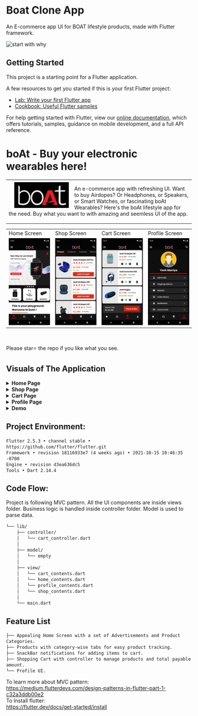 # Boat Clone App 
An E-commerce app UI for BOAT lifestyle products, made with Flutter framework.

![start with why](https://img.shields.io/badge/status-in%20progress-yellow.svg?style=flat)

## Getting Started

This project is a starting point for a Flutter application.

A few resources to get you started if this is your first Flutter project:

- [Lab: Write your first Flutter app](https://flutter.dev/docs/get-started/codelab)
- [Cookbook: Useful Flutter samples](https://flutter.dev/docs/cookbook)

For help getting started with Flutter, view our
[online documentation](https://flutter.dev/docs), which offers tutorials,
samples, guidance on mobile development, and a full API reference.


# boAt - Buy your electronic wearables here!
<table>
  <tr>
    <td>
      <img src="assets/logo.png" height=70 align="left", style="margin:5px 15px"> 
    <p>An e-commerce app with refreshing UI. Want to buy Airdopes? Or Headphones, or Speakers, or Smart Watches, or fascinating boAt Wearables? Here's the boAt lifestyle app for the need. Buy what you want to with amazing and seemless UI of the app.
      </p>
    </td>
  </tr>
</table>
<table>
  <tr>
     <td>Home Screen</td>
     <td>Shop Screen</td>
     <td>Cart Screen</td>
     <td>Profile Screen</td>
  </tr>
  <tr>
    <td><img src="./assets/screenshots/home/ads/home_ad1.png" width=230 ></td>
    <td><img src="./assets/screenshots/shop/airdopes.png" width=230 ></td>
    <td><img src="./assets/screenshots/cart/cart.png" width=230 ></td>
    <td><img src="./assets/screenshots/profile/profile.png" width=230 ></td>
  </tr>
 </table>

<br>

Please star⭐ the repo if you like what you see.
<br>


## **Visuals of The Application**

<!-- ----------------------------------- Home Page ---------------------------------- -->

<details>
  <summary> <b>Home Page</b></summary><br/>
  <table>
  <tr>
     <td>Advertisement 2</td>
     <td>Advertisement 3</td>
     <td>Advertisement 4</td>
     <td>Advertisement 5</td>
  </tr>
  <tr>
     <td><img src="./assets/screenshots/home/ads/home_ad2.png" width=230 ></td>
     <td><img src="./assets/screenshots/home/ads/home_ad3.png" width=230 ></td>
     <td><img src="./assets/screenshots/home/ads/home_ad4.png" width=230 ></td>
     <td><img src="./assets/screenshots/home/ads/home_ad5.png" width=230 ></td>
  </tr>
  <tr>
     <td>boAt-Head Kiara</td>
     <td>boAt-Head Kartik</td>
     <td>boAt-Head Rashmika</td>
     <td>boAt-Head KL Rahul</td>
  </tr>
  <tr>
    <td><img src="./assets/screenshots/home/boatheads/boathead1.png" width=230 ></td>
    <td><img src="./assets/screenshots/home/boatheads/boathead2.png" width=230 ></td>
    <td><img src="./assets/screenshots/home/boatheads/boathead3.png" width=230 ></td>
    <td><img src="./assets/screenshots/home/boatheads/boathead4.png" width=230 ></td>
  </tr>
  <tr>
     <td>Empty Search Bar</td>
     <td>Search Text</td>
     <td>Drawer</td>
     <td>Home Page End</td>
  </tr>
  <tr>
     <td><img src="./assets/screenshots/search_bar/search_bar.png" width=230 ></td>
     <td><img src="./assets/screenshots/search_bar/search_on.png" width=230 ></td>
     <td><img src="./assets/screenshots/drawer/drawer.png" width=230 ></td>
     <td><img src="./assets/screenshots/home/home_end.png" width=230 ></td>
  </tr>
  </table>
</details>

<!-- ------------------------------- Shop Page ------------------------------------ -->

<details>
  <summary> <b>Shop Page</b></summary><br/>
  <table>
  <tr>
     <td>Airdopes Tab</td>
     <td>Headphones Tab</td>
     <td>Neckbands Tab</td>
     <td>Wired Tab</td>
  </tr>
  <tr>
     <td><img src="./assets/screenshots/shop/airdopes.png" width=230 ></td>
     <td><img src="./assets/screenshots/shop/headphones.png" width=230 ></td>
     <td><img src="./assets/screenshots/shop/neckbands.png" width=230 ></td>
     <td><img src="./assets/screenshots/shop/wired.png" width=230 ></td>
  </tr>
  </table>
  <table>
  <tr>
     <td>Speakers Tab</td>
     <td>Smartwatches Tab</td>
     <td>SnackBar Message</td>
  </tr>
  <tr>
    <td><img src="./assets/screenshots/shop/speakers.png" width=230 ></td>
    <td><img src="./assets/screenshots/shop/smartwatches.png" width=230 ></td>
    <td><img src="./assets/screenshots/shop/snackbar.png" width=230 ></td>
  </tr>
  </table>
</details>

<!-- ------------------------------- Cart Page ------------------------------------ -->


<details>
  <summary> <b>Cart Page</b></summary><br/>
  <table>
  <tr>
     <td>Empty Cart</td>
     <td>Filled Cart</td>
  </tr>
  <tr>
     <td><img src="./assets/screenshots/cart/empty_cart.png" width=230 ></td>
     <td><img src="./assets/screenshots/cart/cart.png" width=230 ></td>
  </tr>
  </table>
</details>

<!-- ------------------------------- Profile Page ------------------------------------ -->

<details>
  <summary> <b>Profile Page</b></summary><br/>
  <table>
  <tr>
     <td>Profile</td>
  </tr>
  <tr>
     <td><img src="./assets/screenshots/profile/profile.png" width=230 ></td>
  </tr>
  </table>
</details>

<!-- ---------------------------------- Demo ---------------------------------------- -->


<details>
  <summary> <b>Demo</b></summary><br/>
  <table>
  <tr>
     <td>Home Demo</td>
     <td>Tab bar Demo</td>
     <td>Snackbar Demo</td>
     <td>Cart Demo</td>
  </tr>
  <tr>
    <td><img src="./assets/screenshots/demo_gifs/home.gif" width=230 ></td>
    <td><img src="./assets/screenshots/demo_gifs/tabBar.gif" width=230 ></td>
    <td><img src="./assets/screenshots/demo_gifs/snackbar.gif" width=230 ></td>
    <td><img src="./assets/screenshots/demo_gifs/cart.gif" width=230 ></td>
  </tr>
  </table>
</details>

 <!-- -------------------------------------------------------------------------- -->
 

## Project Environment:
```
Flutter 2.5.3 • channel stable • https://github.com/flutter/flutter.git
Framework • revision 18116933e7 (4 weeks ago) • 2021-10-15 10:46:35 -0700
Engine • revision d3ea636dc5
Tools • Dart 2.14.4
```

## Code Flow:
Project is following MVC pattern. All the UI components are inside views folder. Business logic is handled inside controller folder. Model is used to parse data.

```
└── lib/
    ├── controller/
    │   └── cart_controller.dart
    │
    ├── model/
    │   └── empty
    │
    ├── view/
    │   └── cart_contents.dart
    │   └── home_contents.dart
    │   └── profile_contents.dart
    │   └── shop_contents.dart
    │
    └── main.dart
```

## Feature List
```
├── Appealing Home Screen with a set of Advertisements and Product Categories.
├── Products with category-wise tabs for easy product tracking.
├── SnackBar notifications for adding items to cart.
├── Shopping Cart with controller to manage products and total payable amount.
└── Profile UI.
```

To learn more about MVC pattern:<br>
https://medium.flutterdevs.com/design-patterns-in-flutter-part-1-c32a3ddb00e2<br>
To Install flutter:<br>
https://flutter.dev/docs/get-started/install